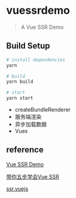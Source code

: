 # vuessrdemo

> A Vue SSR Demo

## Build Setup

``` bash
# install dependencies
yarn

# build
yarn build

# start
yarn start
```

- createBundleRenderer
- 服务端渲染
- 异步加载数据
- Vuex

## reference

[Vue SSR Demo](https://github.com/youngwind/blog/issues/112)

[带你五步学会Vue SSR](https://juejin.im/post/5bbda9ed5188255c8f06c0dc#heading-2)

[ssr.vuejs](https://ssr.vuejs.org/)